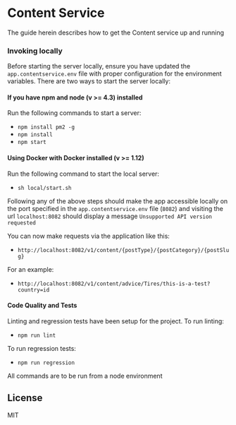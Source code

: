 # Content Service

The guide herein describes how to get the Content service up and running

### Invoking locally

Before starting the server locally, ensure you have updated the `app.contentservice.env` file with proper configuration for the environment variables. There are two ways to start the server locally:

#### If you have npm and node (v >= 4.3) installed

Run the following commands to start a server:
-  `npm install pm2 -g`
 - `npm install`
 - `npm start`

#### Using Docker with Docker installed (v >= 1.12)

Run the following command to start the local server:
 - `sh local/start.sh`
 
Following any of the above steps should make the app accessible locally on the port specified in the `app.contentservice.env` file (`8082`) and visiting the url `localhost:8082` 
should display a message `Unsupported API version requested`

You can now make requests via the application like this:
 - `http://localhost:8082/v1/content/{postType}/{postCategory}/{postSlug}` 

For an example:
 - `http://localhost:8082/v1/content/advice/Tires/this-is-a-test?country=id`

#### Code Quality and Tests

Linting and regression tests have been setup for the project. To run linting:
 - `npm run lint`
 
To run regression tests:
 - `npm run regression`
 
All commands are to be run from a node environment

## License

MIT

